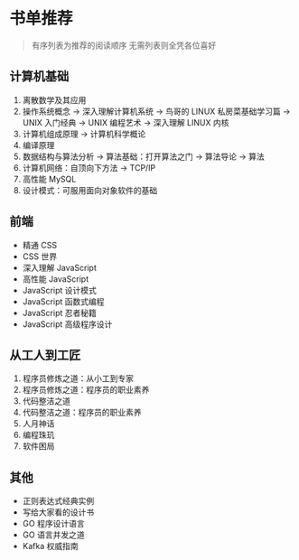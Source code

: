 # 书单推荐

> 有序列表为推荐的阅读顺序
> 无需列表则全凭各位喜好

## 计算机基础

1. 离散数学及其应用
2. 操作系统概念 -> 深入理解计算机系统 -> 鸟哥的 LINUX 私房菜基础学习篇 -> UNIX 入门经典 -> UNIX 编程艺术 -> 深入理解 LINUX 内核
3. 计算机组成原理 -> 计算机科学概论
4. 编译原理
5. 数据结构与算法分析 -> 算法基础：打开算法之门 -> 算法导论 -> 算法
6. 计算机网络：自顶向下方法 -> TCP/IP
7. 高性能 MySQL
8. 设计模式：可服用面向对象软件的基础

## 前端

- 精通 CSS
- CSS 世界
- 深入理解 JavaScript
- 高性能 JavaScript
- JavaScript 设计模式
- JavaScript 函数式编程
- JavaScript 忍者秘籍
- JavaScript 高级程序设计

## 从工人到工匠

1. 程序员修炼之道：从小工到专家
2. 程序员修炼之道：程序员的职业素养
3. 代码整洁之道
4. 代码整洁之道：程序员的职业素养
5. 人月神话
6. 编程珠玑
7. 软件困局

## 其他

- 正则表达式经典实例
- 写给大家看的设计书
- GO 程序设计语言
- GO 语言并发之道
- Kafka 权威指南
